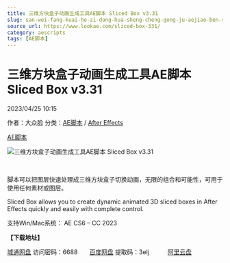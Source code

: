 ```yaml
---
title: 三维方块盒子动画生成工具AE脚本 Sliced Box v3.31
slug: san-wei-fang-kuai-he-zi-dong-hua-sheng-cheng-gong-ju-aejiao-ben-sliced-box-v3-31
source_url: https://www.lookae.com/sliced-box-331/
category: aescripts
tags: [AE脚本]
---
```

# 三维方块盒子动画生成工具AE脚本 Sliced Box v3.31

2023/04/25 10:15

作者：大众脸
分类：[AE脚本](https://www.lookae.com/after-effects/aescripts/) / [After Effects](https://www.lookae.com/after-effects/)

[AE脚本](https://www.lookae.com/tag/ae%e8%84%9a%e6%9c%ac/)

![三维方块盒子动画生成工具AE脚本 Sliced Box v3.31](https://www.lookae.com/wp-content/uploads/2021/05/Sliced-Box-3.jpg "三维方块盒子动画生成工具AE脚本 Sliced Box v3.31-LookAE.com")

[﻿﻿﻿](https://cloud.video.taobao.com//play/u/705956171/p/1/e/6/t/1/311258911046.mp4)

脚本可以把图层快速处理成三维方块盒子切换动画，无限的组合和可能性，可用于使用任何素材或图层。

Sliced Box allows you to create dynamic animated 3D sliced boxes in After Effects quickly and easily with complete control.

支持Win/Mac系统： AE CS6 – CC 2023

**【下载地址】**

[城通网盘](https://url70.ctfile.com/f/2827370-843431322-058dc1?p=4431) 访问密码：6688       [百度网盘](https://pan.baidu.com/s/1wQPZX8Yixmjvnr2yAtuQhA?pwd=3elj) 提取码：3elj           [阿里云盘](https://www.aliyundrive.com/s/xmuB7DxxQTh)
